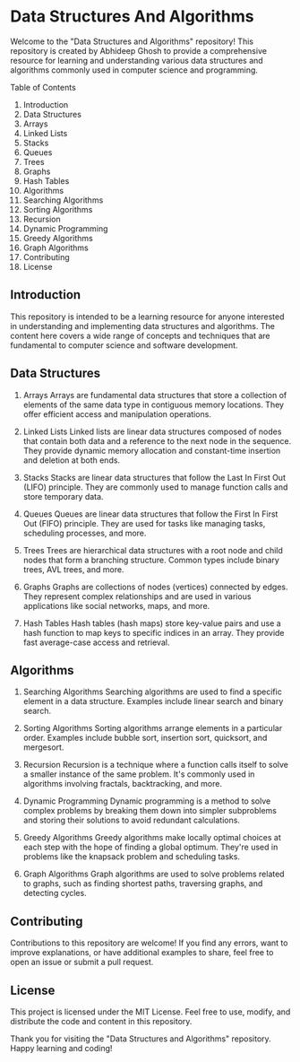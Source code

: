 # Data Structures And Algorithms

Welcome to the "Data Structures and Algorithms" repository! This repository is created by Abhideep Ghosh to provide a comprehensive resource for learning and understanding various data structures and algorithms commonly used in computer science and programming.

Table of Contents

1. Introduction
2. Data Structures
3. Arrays
4. Linked Lists
5. Stacks
6. Queues
7. Trees
8. Graphs
9. Hash Tables
10. Algorithms
11. Searching Algorithms
12. Sorting Algorithms
13. Recursion
14. Dynamic Programming
15. Greedy Algorithms
16. Graph Algorithms
17. Contributing
18. License

## Introduction

This repository is intended to be a learning resource for anyone interested in understanding and implementing data structures and algorithms. The content here covers a wide range of concepts and techniques that are fundamental to computer science and software development.

## Data Structures

1. Arrays
   Arrays are fundamental data structures that store a collection of elements of the same data type in contiguous memory locations. They offer efficient access and manipulation operations.

2. Linked Lists
   Linked lists are linear data structures composed of nodes that contain both data and a reference to the next node in the sequence. They provide dynamic memory allocation and constant-time insertion and deletion at both ends.

3. Stacks
   Stacks are linear data structures that follow the Last In First Out (LIFO) principle. They are commonly used to manage function calls and store temporary data.

4. Queues
   Queues are linear data structures that follow the First In First Out (FIFO) principle. They are used for tasks like managing tasks, scheduling processes, and more.

5. Trees
   Trees are hierarchical data structures with a root node and child nodes that form a branching structure. Common types include binary trees, AVL trees, and more.

6. Graphs
   Graphs are collections of nodes (vertices) connected by edges. They represent complex relationships and are used in various applications like social networks, maps, and more.

7. Hash Tables
   Hash tables (hash maps) store key-value pairs and use a hash function to map keys to specific indices in an array. They provide fast average-case access and retrieval.

## Algorithms

1. Searching Algorithms
   Searching algorithms are used to find a specific element in a data structure. Examples include linear search and binary search.

2. Sorting Algorithms
   Sorting algorithms arrange elements in a particular order. Examples include bubble sort, insertion sort, quicksort, and mergesort.

3. Recursion
   Recursion is a technique where a function calls itself to solve a smaller instance of the same problem. It's commonly used in algorithms involving fractals, backtracking, and more.

4. Dynamic Programming
   Dynamic programming is a method to solve complex problems by breaking them down into simpler subproblems and storing their solutions to avoid redundant calculations.

5. Greedy Algorithms
   Greedy algorithms make locally optimal choices at each step with the hope of finding a global optimum. They're used in problems like the knapsack problem and scheduling tasks.

6. Graph Algorithms
   Graph algorithms are used to solve problems related to graphs, such as finding shortest paths, traversing graphs, and detecting cycles.

## Contributing

Contributions to this repository are welcome! If you find any errors, want to improve explanations, or have additional examples to share, feel free to open an issue or submit a pull request.

## License

This project is licensed under the MIT License. Feel free to use, modify, and distribute the code and content in this repository.

Thank you for visiting the "Data Structures and Algorithms" repository. Happy learning and coding!
